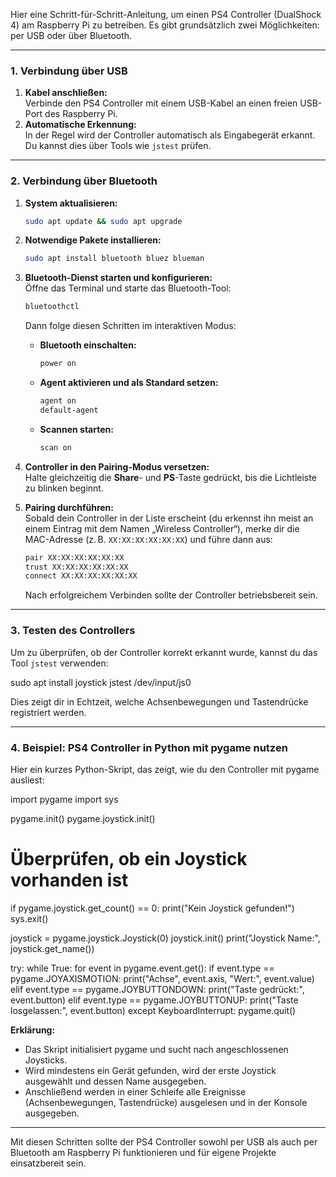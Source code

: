 Hier eine Schritt-für-Schritt-Anleitung, um einen PS4 Controller (DualShock 4) am Raspberry Pi zu betreiben. Es gibt grundsätzlich zwei Möglichkeiten: per USB oder über Bluetooth.

---

### 1. Verbindung über USB

1. **Kabel anschließen:**  
    Verbinde den PS4 Controller mit einem USB-Kabel an einen freien USB-Port des Raspberry Pi.
2. **Automatische Erkennung:**  
    In der Regel wird der Controller automatisch als Eingabegerät erkannt. Du kannst dies über Tools wie `jstest` prüfen.

---

### 2. Verbindung über Bluetooth

1. **System aktualisieren:**
    
    ```bash
    sudo apt update && sudo apt upgrade
    ```
    
2. **Notwendige Pakete installieren:**
    
    ```bash
    sudo apt install bluetooth bluez blueman
    ```
    
3. **Bluetooth-Dienst starten und konfigurieren:**  
    Öffne das Terminal und starte das Bluetooth-Tool:
    
    ```bash
    bluetoothctl
    ```
    
    Dann folge diesen Schritten im interaktiven Modus:
    - **Bluetooth einschalten:**
        
        ```bash
        power on
        ```
        
    - **Agent aktivieren und als Standard setzen:**
        
        ```bash
        agent on
        default-agent
        ```
        
    - **Scannen starten:**
        
        ```bash
        scan on
        ```
        
4. **Controller in den Pairing-Modus versetzen:**  
    Halte gleichzeitig die **Share**- und **PS**-Taste gedrückt, bis die Lichtleiste zu blinken beginnt.
5. **Pairing durchführen:**  
    Sobald dein Controller in der Liste erscheint (du erkennst ihn meist an einem Eintrag mit dem Namen „Wireless Controller“), merke dir die MAC-Adresse (z. B. `XX:XX:XX:XX:XX:XX`) und führe dann aus:
    
    ```bash
    pair XX:XX:XX:XX:XX:XX
    trust XX:XX:XX:XX:XX:XX
    connect XX:XX:XX:XX:XX:XX
    ```
    
    Nach erfolgreichem Verbinden sollte der Controller betriebsbereit sein.

---

### 3. Testen des Controllers

Um zu überprüfen, ob der Controller korrekt erkannt wurde, kannst du das Tool `jstest` verwenden:

sudo apt install joystick
jstest /dev/input/js0

Dies zeigt dir in Echtzeit, welche Achsenbewegungen und Tastendrücke registriert werden.

---

### 4. Beispiel: PS4 Controller in Python mit pygame nutzen

Hier ein kurzes Python-Skript, das zeigt, wie du den Controller mit pygame ausliest:

import pygame
import sys

pygame.init()
pygame.joystick.init()

# Überprüfen, ob ein Joystick vorhanden ist
if pygame.joystick.get_count() == 0:
    print("Kein Joystick gefunden!")
    sys.exit()

joystick = pygame.joystick.Joystick(0)
joystick.init()
print("Joystick Name:", joystick.get_name())

try:
    while True:
        for event in pygame.event.get():
            if event.type == pygame.JOYAXISMOTION:
                print("Achse", event.axis, "Wert:", event.value)
            elif event.type == pygame.JOYBUTTONDOWN:
                print("Taste gedrückt:", event.button)
            elif event.type == pygame.JOYBUTTONUP:
                print("Taste losgelassen:", event.button)
except KeyboardInterrupt:
    pygame.quit()

**Erklärung:**

- Das Skript initialisiert pygame und sucht nach angeschlossenen Joysticks.
- Wird mindestens ein Gerät gefunden, wird der erste Joystick ausgewählt und dessen Name ausgegeben.
- Anschließend werden in einer Schleife alle Ereignisse (Achsenbewegungen, Tastendrücke) ausgelesen und in der Konsole ausgegeben.

---

Mit diesen Schritten sollte der PS4 Controller sowohl per USB als auch per Bluetooth am Raspberry Pi funktionieren und für eigene Projekte einsatzbereit sein.
